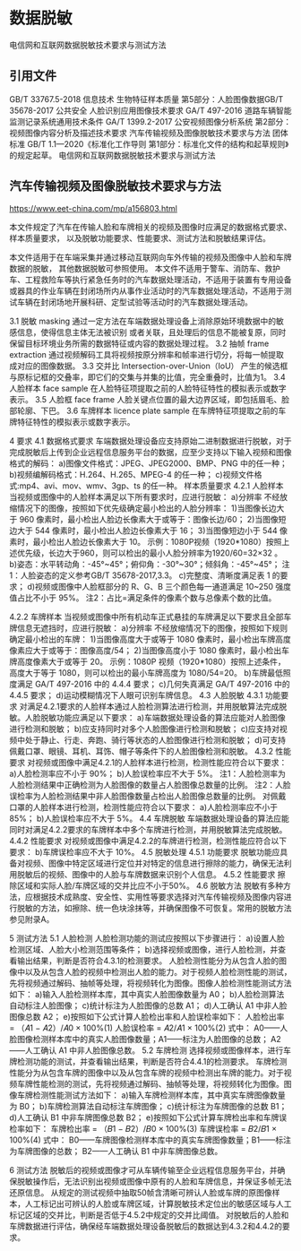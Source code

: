 # 数据脱敏

电信网和互联网数据脱敏技术要求与测试方法
## 引用文件
GB/T 33767.5-2018 信息技术 生物特征样本质量 第5部分：人脸图像数据GB/T 35678-2017 公共安全 人脸识别应用图像技术要求 
GA/T 497-2016 道路车辆智能监测记录系统通用技术条件 
GA/T 1399.2-2017 公安视频图像分析系统 第2部分：视频图像内容分析及描述技术要求
汽车传输视频及图像脱敏技术要求与方法 团体标准
GB/T 1.1—2020《标准化工作导则 第1部分：标准化文件的结构和起草规则》的规定起草。 
电信网和互联网数据脱敏技术要求与测试方法


## 汽车传输视频及图像脱敏技术要求与方法

https://www.eet-china.com/mp/a156803.html

本文件规定了汽车在传输人脸和车牌相关的视频及图像时应满足的数据格式要求、样本质量要求， 以及脱敏功能要求、性能要求、测试方法和脱敏结果评估。 

本文件适用于在车端采集并通过移动互联网向车外传输的视频及图像中人脸和车牌数据的脱敏， 其他数据脱敏可参照使用。 
本文件不适用于警车、消防车、救护车、工程救险车等执行紧急任务时的汽车数据处理活动，不适用于装置有专用设备或器具的作业车辆在封闭场所内从事作业活动时的汽车数据处理活动，不适用于测试车辆在封闭场地开展科研、定型试验等活动时的汽车数据处理活动。 

3.1 脱敏 masking
通过一定方法在车端数据处理设备上消除原始环境数据中的敏感信息，使得信息主体无法被识别 或者关联，且处理后的信息不能被复原，同时保留目标环境业务所需的数据特征或内容的数据处理过程。 
3.2 抽帧 frame extraction
通过视频解码工具将视频按原分辨率和帧率进行切分，将每一帧提取成对应的图像数据。 
3.3 交并比 Intersection-over-Union（IoU）
产生的候选框与原标记框的交叠率，即它们的交集与并集的比值，完全重叠时，比值为1。 
3.4 人脸样本 face sample
在人脸特征项提取之前的人脸特征特性的模拟表示或数字表示。 
3.5 人脸框 face frame
人脸关键点位置的最大边界区域，即包括眉毛、脸部轮廓、下巴。 
3.6 车牌样本 licence plate sample
在车牌特征项提取之前的车牌特征特性的模拟表示或数字表示。 


4 要求
4.1 数据格式要求
车端数据处理设备应支持原始二进制数据进行脱敏，对于完成脱敏后上传到企业远程信息服务平台的数据，应至少支持以下输入视频和图像格式的解码： 
a)图像文件格式：JPEG、JPEG2000、BMP、PNG 中的任一种；
b)视频编解码格式：H.264、H.265、MPEG-4 的任一种；
c)视频文件格式:mp4、avi、mov、wmv、3gp、ts 的任一种。
样本质量要求
4.2.1 人脸样本
当视频或图像中的人脸样本满足以下所有要求时，应进行脱敏： 
a)分辨率
不经放缩情况下的图像，按照如下优先级确定最小检出的人脸分辨率：
1)当图像长边大于 960 像素时，最小检出人脸边长像素大于或等于：图像长边/60；
2)当图像短边大于 544 像素时，最小检出人脸边长像素大于 16；
3)当图像短边小于 544 像素时，最小检出人脸边长像素大于 10。
示例：1080P视频（1920*1080）按照上述优先级，长边大于960，则可以检出的最小人脸分辨率为1920/60=32×32 。
b)姿态：水平转动角：-45°~45°；俯仰角：-30°~30°；倾斜角：-45°~45°； 
注1：人脸姿态的定义参考GB/T 35678-2017,3.3。 
c)完整度、清晰度满足表 1 的要求； 
d)视频或图像中人脸框部分的 R、G、B 三个颜色每一通道满足 10~250 强度值占比不小于 95%。 
注2：占比=满足条件的像素个数与总像素个数的比值。 

4.2.2 车牌样本
当视频或图像中所有机动车正式悬挂的车牌满足以下要求且全部车牌信息无遮挡时，应进行脱敏： 
a)分辨率 
不经放缩情况下的图像，按照如下规则确定最小检出的车牌： 
1)当图像高度大于或等于 1080 像素时，最小检出车牌高度像素应大于或等于：图像高度/54； 
2)当图像高度小于 1080 像素时，最小检出车牌高度像素大于或等于 20。 
示例：1080P 视频（1920*1080）按照上述条件，高度大于等于 1080，则可以检出的最小车牌高度为 1080/54=20。
b)车牌最低照度满足 GA/T 497-2016 中的 4.4.4 要求； 
c)几何失真满足 GA/T 497-2016 中的 4.4.5 要求； 
d)运动模糊情况下人眼可识别车牌信息。 
4.3 人脸脱敏
4.3.1 功能要求
对满足4.2.1要求的人脸样本通过人脸检测算法进行检测，并用脱敏算法完成脱敏。人脸脱敏功能应满足以下要求： 
a)车端数据处理设备的算法应能对人脸图像进行检测和脱敏； 
b)应支持同时对多个人脸图像进行检测和脱敏；
c)应支持对视频中处于静止、行走、奔跑、骑行等状态的人脸图像进行检测和脱敏；
d)可支持佩戴口罩、眼镜、耳机、耳饰、帽子等条件下的人脸图像检测和脱敏。
4.3.2 性能要求
对视频或图像中满足4.2.1的人脸样本进行检测，检测性能应符合以下要求： 
a)人脸检测率应不小于 90%； 
b)人脸误检率应不大于 5%。 
注1：人脸检测率为人脸检测结果中正确检测为人脸图像的数量占人脸图像总数量的比例。
注2：人脸误检率为人脸检测结果中非人脸图像数量占检出人脸图像总数量的比例。 
对佩戴口罩的人脸样本进行检测，检测性能应符合以下要求： 
a)人脸检测率应不小于 85%； 
b)人脸误检率应不大于 5%。 
4.4 车牌脱敏
车端数据处理设备的算法应能同时对满足4.2.2要求的车牌样本中多个车牌进行检测，并用脱敏算法完成脱敏。 
4.4.2 性能要求
对视频或图像中满足4.2.2的车牌进行检测，检测性能应符合以下要求： 
b)车牌误检率应不大于 10%。 
4.5 脱敏处理
4.5.1 功能要求
脱敏功能应具备对视频、图像中特定区域进行定位并对特定的信息进行擦除的能力，确保无法利用脱敏后的视频、图像中的人脸与车牌数据来识别个人信息。 
4.5.2 性能要求
擦除区域和实际人脸/车牌区域的交并比应不小于50%。 
4.6 脱敏方法
脱敏有多种方法，应根据技术成熟度、安全性、实用性等要求选择对汽车传输视频及图像内容进行脱敏的方法，如擦除、统一色块涂抹等，并确保图像不可恢复。常用的脱敏方法参见附录A。



5 测试方法
5.1 人脸检测
人脸检测功能的测试应按照以下步骤进行： 
a)设置人脸检测区域、人脸大小检测范围等条件； 
b)选择视频或图像，进行人脸检测，并查看输出结果，判断是否符合4.3.1的检测要求。 
人脸检测性能分为从包含人脸的图像中以及从包含人脸的视频中检测出人脸的能力。对于视频人脸检测性能的测试，先将视频通过解码、抽帧等处理，将视频转化为图像。图像人脸检测性能测试方法如下： 
a)输入人脸检测样本库，其中真实人脸图像数量为 A0； 
b)人脸检测算法自动标注人脸图像； 
c)统计标注为人脸图像的总数 A1； 
d)人工确认 A1 中非人脸图像总数 A2； 
e)按照如下公式计算人脸检出率和人脸误检率如下： 
 人脸检出率 = （𝐴1 − 𝐴2）/𝐴0 × 100%(1) 
 人脸误检率 = 𝐴2/𝐴1 × 100%(2) 
式中：
A0——人脸图像检测样本库中的真实人脸图像数量；A1——标注为人脸图像的总数；
A2——人工确认 A1 中非人脸图像总数。
5.2 车牌检测
选择视频或图像样本，进行车牌检测功能的测试，并查看输出结果，判断是否符合4.4.1的检测要求。 
车牌检测性能分为从包含车牌的图像中以及从包含车牌的视频中检测出车牌的能力。对于视频车牌性能检测的测试，先将视频通过解码、抽帧等处理，将视频转化为图像。图像车牌检测性能测试方法如下： 
a)输入车牌检测样本库，其中真实车牌图像数量为 B0； 
b)车牌检测算法自动标注车牌图像； 
c)统计标注为车牌图像的总数 B1； 
d)人工确认 B1 中非车牌图像总数 B2； 
e)按照如下公式计算车牌检出率和车牌误检率如下： 
 车牌检出率 = （𝐵1 − 𝐵2）/𝐵0 × 100%(3) 
 车牌误检率 =  𝐵2/𝐵1 × 100%(4) 
式中：
B0——车牌图像检测样本库中的真实车牌图像数量；B1——标注为车牌图像的总数；
B2——人工确认 B1 中非车牌图像总数。



6 测试方法
脱敏后的视频或图像才可从车辆传输至企业远程信息服务平台，并确保脱敏操作后，无法识别出视频或图像中原有的人脸和车牌信息，并保证多帧无法还原信息。 
从规定的测试视频中抽取50帧含清晰可辨认人脸或车牌的原图像样本，人工标记出可辨认的人脸或车牌区域，计算脱敏技术定位出的敏感区域与人工标记区域的交并比，判断是否低于4.5.2中规定的交并比阈值。 
对脱敏后的人脸和车牌数据进行评估，确保经车端数据处理设备脱敏后的数据达到4.3.2和4.4.2的要求。



